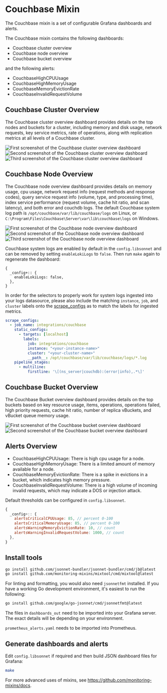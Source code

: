 # Couchbase Mixin

The Couchbase mixin is a set of configurable Grafana dashboards and alerts.

The Couchbase mixin contains the following dashboards:

- Couchbase cluster overview
- Couchbase node overview
- Couchbase bucket overview

and the following alerts:

- CouchbaseHighCPUUsage
- CouchbaseHighMemoryUsage
- CouchbaseMemoryEvictionRate
- CouchbaseInvalidRequestVolume

## Couchbase Cluster Overview

The Couchbase cluster overview dashboard provides details on the top nodes and buckets for a cluster, including memory and disk usage, network requests, key service metrics, rate of operations, along with replication metrics at all levels of a Couchbase cluster.

![First screenshot of the Couchbase cluster overview dashboard](https://storage.googleapis.com/grafanalabs-integration-assets/couchbase/screenshots/cluster_overview_1.png)
![Second screenshot of the Couchbase cluster overview dashboard](https://storage.googleapis.com/grafanalabs-integration-assets/couchbase/screenshots/cluster_overview_2.png)
![Third screenshot of the Couchbase cluster overview dashboard](https://storage.googleapis.com/grafanalabs-integration-assets/couchbase/screenshots/cluster_overview_3.png)

## Couchbase Node Overview

The Couchbase node overview dashboard provides details on memory usage, cpu usage, network request info (request methods and response codes), query service request info (volume, type, and processing time), index service performance (request volume, cache hit ratio, and scan latency), and both error and couchdb logs. The default Couchbase system log path is `/opt/couchbase/var/lib/couchbase/logs` on Linux, or `C:\Program\Files\Couchbase\Server\var\lib\couchbase\logs` on Windows.

![First screenshot of the Couchbase node overview dashboard](https://storage.googleapis.com/grafanalabs-integration-assets/couchbase/screenshots/node_overview_1.png)
![Second screenshot of the Couchbase node overview dashboard](https://storage.googleapis.com/grafanalabs-integration-assets/couchbase/screenshots/node_overview_2.png)
![Third screenshot of the Couchbase node overview dashboard](https://storage.googleapis.com/grafanalabs-integration-assets/couchbase/screenshots/node_overview_3.png)

Couchbase system logs are enabled by default in the `config.libsonnet` and can be removed by setting `enableLokiLogs` to `false`. Then run `make` again to regenerate the dashboard:

```
{
  _config+:: {
    enableLokiLogs: false,
  },
}
```

In order for the selectors to properly work for system logs ingested into your logs datasource, please also include the matching `instance`, `job`, and `cluster` labels onto the [scrape_configs](https://grafana.com/docs/loki/latest/clients/promtail/configuration/#scrape_configs) as to match the labels for ingested metrics.

```yaml
scrape_configs:
  - job_name: integrations/couchbase
    static_configs:
      - targets: [localhost]
        labels:
          job: integrations/couchbase
          instance: "<your-instance-name>"
          cluster: "<your-cluster-name>"
          __path__: /opt/couchbase/var/lib/couchbase/logs/*.log
    pipeline_stages:
      - multiline:
          firstline: '\[(ns_server|couchdb):(error|info),.*\]'
```

## Couchbase Bucket Overview

The Couchbase Bucket overview dashboard provides details on the top buckets based on key resource usage, items, operations, operations failed, high priority requests, cache hit ratio, number of replica vBuckets, and vBucket queue memory usage.

![First screenshot of the Couchbase bucket overview dashboard](https://storage.googleapis.com/grafanalabs-integration-assets/couchbase/screenshots/bucket_overview_1.png)
![Second screenshot of the Couchbase bucket overview dashboard](https://storage.googleapis.com/grafanalabs-integration-assets/couchbase/screenshots/bucket_overview_2.png)

## Alerts Overview

- CouchbaseHighCPUUsage: There is high cpu usage for a node.
- CouchbaseHighMemoryUsage: There is a limited amount of memory available for a node.
- CouchbaseMemoryEvictionRate: There is a spike in evictions in a bucket, which indicates high memory pressure.
- CouchbaseInvalidRequestVolume: There is a high volume of incoming invalid requests, which may indicate a DOS or injection attack.

Default thresholds can be configured in `config.libsonnet`.

```js
{
  _config+:: {
    alertsCriticalCPUUsage: 85, // percent 0-100
    alertsCriticalMemoryUsage: 85, // percent 0-100
    alertsWarningMemoryEvictionRate: 10, // count
    alertsWarningInvalidRequestVolume: 1000, // count
  },
}
```

## Install tools

```bash
go install github.com/jsonnet-bundler/jsonnet-bundler/cmd/jb@latest
go install github.com/monitoring-mixins/mixtool/cmd/mixtool@latest
```

For linting and formatting, you would also need `jsonnetfmt` installed. If you
have a working Go development environment, it's easiest to run the following:

```bash
go install github.com/google/go-jsonnet/cmd/jsonnetfmt@latest
```

The files in `dashboards_out` need to be imported
into your Grafana server. The exact details will be depending on your environment.

`prometheus_alerts.yaml` needs to be imported into Prometheus.

## Generate dashboards and alerts

Edit `config.libsonnet` if required and then build JSON dashboard files for Grafana:

```bash
make
```

For more advanced uses of mixins, see
https://github.com/monitoring-mixins/docs.
